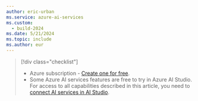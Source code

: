```yaml
---
author: eric-urban
ms.service: azure-ai-services
ms.custom:
  - build-2024
ms.date: 5/21/2024
ms.topic: include
ms.author: eur
---
```


> [!div class="checklist"]
> - Azure subscription - [Create one for free](https://azure.microsoft.com/free/cognitive-services).
> - Some Azure AI services features are free to try in Azure AI Studio. For access to all capabilities described in this article, you need to [connect AI services in AI Studio](../../../ai-studio/ai-services/connect-ai-services.md). 
